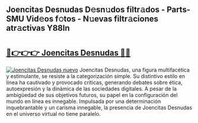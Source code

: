 ## Joencitas Desnudas D𝚎sn𝚞dos filtr𝚊dos - Parts-SMU Vid𝚎os f𝚘tos - N𝚞evas filtr𝚊ciones atr𝚊ctivas Y88ln

# <h2><a href="http://mb6qo5.tromn.icu/?c=Joencitas+Desnudas">🔗👉👉👉 Joencitas Desnudas 🔗🔗</a></h2>

[![Joencitas Desnudas nuevo](https://i.imgur.com/pEAQMta.gif)](http://mb6qo5.tromn.icu/?c=Joencitas+Desnudas)
Joencitas Desnudas, una figura multifacética y estimulante, se resiste a la categorización simple. Su distintivo estilo en línea ha cautivado y provocado críticas, generando debates sobre ética, autoexpresión y la dinámica de las sociedades digitales. A pesar de la ambigüedad de sus objetivos futuros, su papel en la configuración del mundo en línea es innegable. Impulsada por una determinación inquebrantable y un carisma innegable, la presencia de Joencitas Desnudas en el universo virtual no tiene paralelo.
